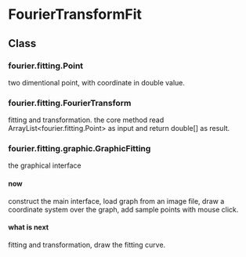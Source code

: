 # FourierTransformFit
## Class
### fourier.fitting.Point
two dimentional point, with coordinate in double value.

### fourier.fitting.FourierTransform
fitting and transformation. the core method read ArrayList<fourier.fitting.Point> as input and return double[] as result.

### fourier.fitting.graphic.GraphicFitting
the graphical interface
#### now
construct the main interface, load graph from an image file, draw a coordinate system over the graph, add sample points with mouse click.
#### what is next
fitting and transformation, draw the fitting curve.
